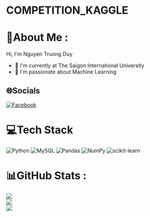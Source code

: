 # COMPETITION_KAGGLE
# 💫About Me :
Hi, I'm Nguyen Truong Duy
- 🔭 I'm currently at The Saigon International University
- 🥅 I'm passionate about Machine Learning

## 🌐Socials
[![Facebook](https://img.shields.io/badge/Facebook-%231877F2.svg?logo=Facebook&logoColor=white)](https://facebook.com/https://www.facebook.com/profile.php?id=100035354493973) 

# 💻Tech Stack
![Python](https://img.shields.io/badge/python-3670A0?style=for-the-badge&logo=python&logoColor=ffdd54) ![MySQL](https://img.shields.io/badge/mysql-%2300f.svg?style=for-the-badge&logo=mysql&logoColor=white) ![Pandas](https://img.shields.io/badge/pandas-%23150458.svg?style=for-the-badge&logo=pandas&logoColor=white) ![NumPy](https://img.shields.io/badge/numpy-%23013243.svg?style=for-the-badge&logo=numpy&logoColor=white) ![scikit-learn](https://img.shields.io/badge/scikit--learn-%23F7931E.svg?style=for-the-badge&logo=scikit-learn&logoColor=white)
# 📊GitHub Stats :
![](https://github-readme-stats.vercel.app/api?username=ntdbouque&theme=dark&hide_border=false&include_all_commits=false&count_private=false)<br/>
![](https://github-readme-streak-stats.herokuapp.com/?user=ntdbouque&theme=dark&hide_border=false)<br/>
![](https://github-readme-stats.vercel.app/api/top-langs/?username=ntdbouque&theme=dark&hide_border=false&include_all_commits=false&count_private=false&layout=compact)
